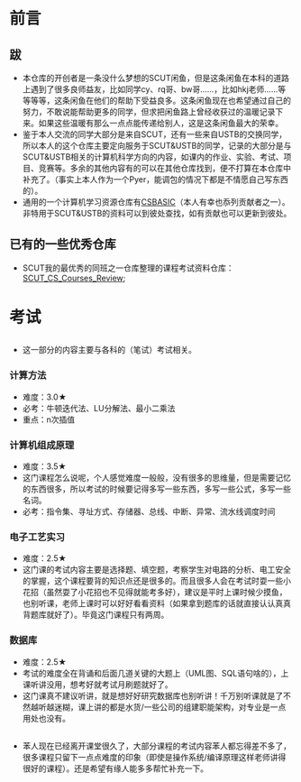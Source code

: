 # 前言

## 跋
- 本仓库的开创者是一条没什么梦想的SCUT闲鱼，但是这条闲鱼在本科的道路上遇到了很多良师益友，比如同学cy、rq哥、bw哥……，比如hkj老师……等等等等，这条闲鱼在他们的帮助下受益良多。这条闲鱼现在也希望通过自己的努力，不敢说能帮助更多的同学，但求把闲鱼路上曾经收获过的温暖记录下来。如果这些温暖有那么一点点能传递给别人，这是这条闲鱼最大的荣幸。
- 鉴于本人交流的同学大部分是来自SCUT，还有一些来自USTB的交换同学，所以本人的这个仓库主要定向服务于SCUT&USTB的同学，记录的大部分是与SCUT&USTB相关的计算机科学方向的内容，如课内的作业、实验、考试、项目、竞赛等。多余的其他内容有的可以在其他仓库找到，便不打算在本仓库中补充了。（事实上本人作为一个Pyer，能调包的情况下都是不情愿自己写东西的）。
- 通用的一个计算机学习资源仓库有[CSBASIC](https://cs-baoyan.github.io/CSBasicKnowledge/)（本人有幸也忝列贡献者之一）。非特用于SCUT&USTB的资料可以到彼处查找，如有贡献也可以更新到彼处。

## 已有的一些优秀仓库
- SCUT我的最优秀的同班之一仓库整理的课程考试资料仓库：[SCUT_CS_Courses_Review](https://github.com/Fangziyang0910/SCUT_CS_Courses_Review.git);

## 
# 考试
## 
- 这一部分的内容主要与各科的（笔试）考试相关。
### 计算方法
- 难度：3.0★
- 必考：牛顿迭代法、LU分解法、最小二乘法
- 重点：n次插值

### 计算机组成原理
- 难度：3.5★
- 这门课程怎么说呢，个人感觉难度一般般，没有很多的思维量，但是需要记忆的东西很多，所以考试的时候要记得多写一些东西，多写一些公式，多写一些名词。
- 必考：指令集、寻址方式、存储器、总线、中断、异常、流水线调度时间

### 电子工艺实习
- 难度：2.5★
- 这门课的考试内容主要是选择题、填空题，考察学生对电路的分析、电工安全的掌握，这个课程要背的知识点还是很多的。而且很多人会在考试时耍一些小花招（虽然耍了小花招也不见得就能考多好），建议是平时上课时候少摸鱼，也别听课，老师上课时可以好好看看资料（如果拿到题库的话就直接认认真真背题库就好了）。毕竟这门课程只有两周。

### 数据库
- 难度：2.5★
- 考试的难度全在背诵和后面几道关键的大题上（UML图、SQL语句啥的），上课听讲没用，想考好就考试月刷题就好了。
- 这门课真不建议听讲，就是想好好研究数据库也别听讲！千万别听课就是了不然越听越迷糊，课上讲的都是水货/一些公司的组建职能架构，对专业是一点用处也没有。

##
- 苯人现在已经离开课堂很久了，大部分课程的考试内容苯人都忘得差不多了，很多课程只留下一点点难度的印象（即使是操作系统/编译原理这样老师讲得很好的课程）。还是希望有缘人能多多帮忙补充一下。